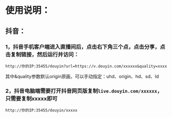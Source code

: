 # **使用说明：**
## **抖音：**
### 1，抖音手机客户端进入直播间后，点击右下角三个点，点击分享，点击复制链接，然后运行并访问：
```
http://你的IP:35455/douyin?url=https://v.douyin.com/xxxxxx&quality=xxxx
```
其中&quality参数默认origin原画，可以手动指定：uhd、origin、hd、sd、ld
### 2，抖音电脑端需要打开抖音网页版复制`live.douyin.com/xxxxxx`，只需要复制xxxxx即可
```
http://你的IP:35455/douyin/xxxxx
```
